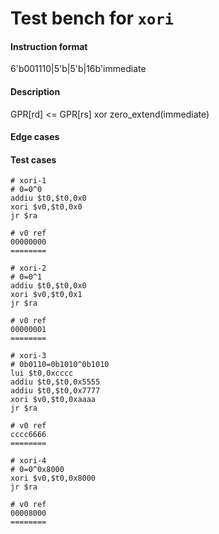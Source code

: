 # Test bench for `xori`

#### Instruction format

6'b001110|5'b<rs>|5'b<rt>|16b'immediate

#### Description

GPR[rd] <= GPR[rs] xor zero_extend(immediate)

#### Edge cases

#### Test cases

```assembly
# xori-1
# 0=0^0
addiu $t0,$t0,0x0
xori $v0,$t0,0x0
jr $ra

# v0 ref
00000000
========
```

```assembly
# xori-2
# 0=0^1
addiu $t0,$t0,0x0
xori $v0,$t0,0x1
jr $ra

# v0 ref
00000001
========
```

```assembly
# xori-3
# 0b0110=0b1010^0b1010
lui $t0,0xcccc
addiu $t0,$t0,0x5555
addiu $t0,$t0,0x7777
xori $v0,$t0,0xaaaa
jr $ra

# v0 ref
cccc6666
========
```

```assembly
# xori-4
# 0=0^0x8000
xori $v0,$t0,0x8000
jr $ra

# v0 ref
00008000
========
```

